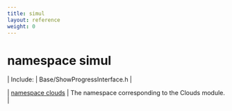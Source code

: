 ```yaml
---
title: simul
layout: reference
weight: 0
---
```

namespace simul
===

| Include: | Base/ShowProgressInterface.h |



| [namespace clouds](simul/clouds) | The namespace corresponding to the Clouds module.<br> |

